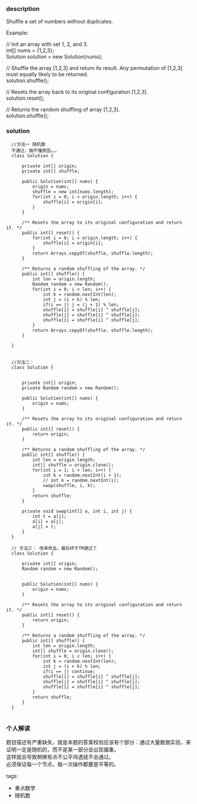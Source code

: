 ### description    
  Shuffle a set of numbers without duplicates.  
    
  Example:  
    
  // Init an array with set 1, 2, and 3.  
  int[] nums = {1,2,3};  
  Solution solution = new Solution(nums);  
    
  // Shuffle the array [1,2,3] and return its result. Any permutation of [1,2,3] must equally likely to be returned.  
  solution.shuffle();  
    
  // Resets the array back to its original configuration [1,2,3].  
  solution.reset();  
    
  // Returns the random shuffling of array [1,2,3].  
  solution.shuffle();  
### solution    
```    
  //方法一 随机数  
  不通过，搞不懂原因。。。  
  class Solution {  
    
      private int[] origin;  
      private int[] shuffle;  
    
      public Solution(int[] nums) {  
          origin = nums;  
          shuffle = new int[nums.length];  
          for(int i = 0; i < origin.length; i++) {  
              shuffle[i] = origin[i];  
          }  
      }  
    
      /** Resets the array to its original configuration and return it. */  
      public int[] reset() {  
          for(int i = 0; i < origin.length; i++) {  
              shuffle[i] = origin[i];  
          }  
          return Arrays.copyOf(shuffle, shuffle.length);  
      }  
    
      /** Returns a random shuffling of the array. */  
      public int[] shuffle() {  
          int len = origin.length;  
          Random random = new Random();  
          for(int i = 0; i < len; i++) {  
              int k = random.nextInt(len);  
              int j = (i + k) % len;  
              if(i == j) j = (j + 1) % len;  
              shuffle[i] = shuffle[i] ^ shuffle[j];  
              shuffle[j] = shuffle[i] ^ shuffle[j];  
              shuffle[i] = shuffle[i] ^ shuffle[j];  
          }  
          return Arrays.copyOf(shuffle, shuffle.length);  
      }  
    
  }  
    
    
  //方法二：   
  class Solution {  
    
       
      private int[] origin;  
      private Random random = new Random();  
    
      public Solution(int[] nums) {  
          origin = nums;  
      }  
    
      /** Resets the array to its original configuration and return it. */  
      public int[] reset() {  
          return origin;  
      }  
    
      /** Returns a random shuffling of the array. */  
      public int[] shuffle() {  
          int len = origin.length;  
          int[] shuffle = origin.clone();  
          for(int i = 1; i < len; i++) {  
              int k = random.nextInt(i + 1);  
              // int k = random.nextInt(i);    
              swap(shuffle, i, k);  
          }  
          return shuffle;  
      }  
        
      private void swap(int[] a, int i, int j) {  
          int t = a[i];  
          a[i] = a[j];  
          a[j] = t;  
      }  
  }  
    
  // 方法三： 改来改去，最后终于TM通过了  
  class Solution {  
    
      private int[] origin;  
      Random random = new Random();  
    
    
      public Solution(int[] nums) {  
          origin = nums;  
      }  
    
      /** Resets the array to its original configuration and return it. */  
      public int[] reset() {  
          return origin;  
      }  
    
      /** Returns a random shuffling of the array. */  
      public int[] shuffle() {  
          int len = origin.length;  
          int[] shuffle = origin.clone();  
          for(int i = 0; i < len; i++) {  
              int k = random.nextInt(len);  
              int j = (i + k) % len;  
              if(i == j) continue;  
              shuffle[i] = shuffle[i] ^ shuffle[j];  
              shuffle[j] = shuffle[i] ^ shuffle[j];  
              shuffle[i] = shuffle[i] ^ shuffle[j];  
          }  
          return shuffle;  
      }  
  }  
   
```    
    
### 个人解读    
  题目描述有严重缺失，就是本题的答案校验应该有个部分：通过大量数据实验，来证明一定是随机的，而不是某一部分会出现偏重。  
  这样就会导致稍微有点不公平待遇就不会通过。  
  必须保证每一个节点，每一次操作都要是平等的。  
    
tags:    
  -  重点数学  
  -  随机数  
